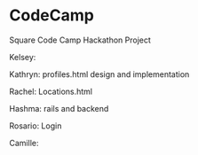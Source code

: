 # CodeCamp
Square Code Camp Hackathon Project

Kelsey: 

Kathryn: profiles.html design and implementation

Rachel: Locations.html

Hashma: rails and backend

Rosario: Login

Camille: 

